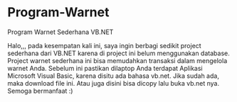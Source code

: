 # Program-Warnet
Program Warnet Sederhana VB.NET

Halo,,, pada kesempatan kali ini, saya ingin berbagi sedikit project sederhana dari VB.NET karena di project ini belum menggunakan database. 
Project warnet sederhana ini bisa memudahkan transaksi dalam mengelola warnet Anda. 
Sebelum ini pastikan dilaptop Anda terdapat Aplikasi Microsoft Visual Basic, karena disitu ada bahasa vb.net. 
Jika sudah ada, maka download file ini. 
Atau juga disini bisa dicopy lalu buka vb.net nya. 
Semoga bermanfaat :)
